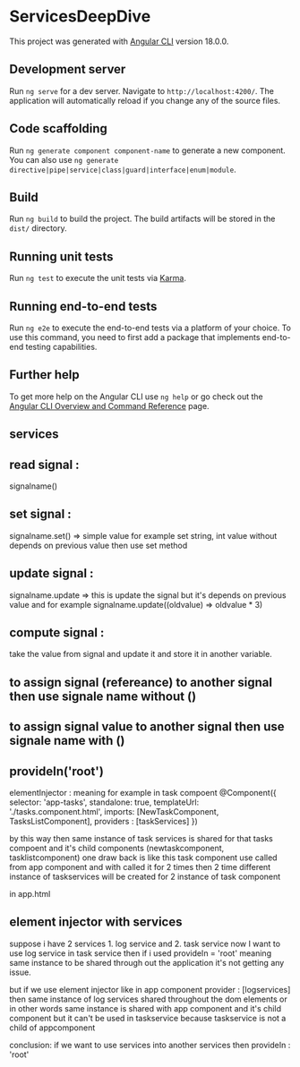 # ServicesDeepDive

This project was generated with [Angular CLI](https://github.com/angular/angular-cli) version 18.0.0.

## Development server

Run `ng serve` for a dev server. Navigate to `http://localhost:4200/`. The application will automatically reload if you change any of the source files.

## Code scaffolding

Run `ng generate component component-name` to generate a new component. You can also use `ng generate directive|pipe|service|class|guard|interface|enum|module`.

## Build

Run `ng build` to build the project. The build artifacts will be stored in the `dist/` directory.

## Running unit tests

Run `ng test` to execute the unit tests via [Karma](https://karma-runner.github.io).

## Running end-to-end tests

Run `ng e2e` to execute the end-to-end tests via a platform of your choice. To use this command, you need to first add a package that implements end-to-end testing capabilities.

## Further help

To get more help on the Angular CLI use `ng help` or go check out the [Angular CLI Overview and Command Reference](https://angular.io/cli) page.

## services

## read signal :

signalname()

## set signal :

signalname.set() => simple value for example set string, int value without depends on previous value then use set method

## update signal :

signalname.update => this is update the signal but it's depends on previous value and for example signalname.update((oldvalue) => oldvalue \* 3)

## compute signal :

take the value from signal and update it and store it in another variable.

## to assign signal (refereance) to another signal then use signale name without ()

## to assign signal value to another signal then use signale name with ()

## provideIn('root')

elementInjector : meaning for example in task compoent @Component({
selector: 'app-tasks',
standalone: true,
templateUrl: './tasks.component.html',
imports: [NewTaskComponent, TasksListComponent],
providers : [taskServices]
})

by this way then same instance of task services is shared for that tasks compoent and it's child components (newtaskcomponent, tasklistcomponent)
one draw back is like this task component use called from app component and with called it for 2 times then 2 time different instance of taskservices will be created for 2 instance of task component

in app.html
<app-tasks>
<app-tasks>

## element injector with services

suppose i have 2 services 1. log service and 2. task service now I want to use log service in task service then if i used provideIn = 'root' meaning same instance to be shared through out the application it's not getting any issue.

but if we use element injector like in app component provider : [logservices] then same instance of log services shared throughout the dom elements or in other words same instance is shared with app component and it's child component but it can't be used in taskservice because taskservice is not a child of appcomponent

conclusion: if we want to use services into another services then provideIn : 'root'
